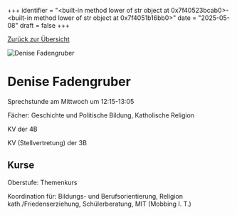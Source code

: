 
+++
identifier = "<built-in method lower of str object at 0x7f40523bcab0>-<built-in method lower of str object at 0x7f4051b16bb0>"
date = "2025-05-08"
draft = false
+++

 [Zurück zur Übersicht](/schule/personen/)

<div class="row">
<div class="column">
<img src="/images/personal/Fadengruber.jpg" alt="Denise Fadengruber"> 
</div>
<div class="column">

# Denise Fadengruber

Sprechstunde am Mittwoch um 12:15-13:05

Fächer: Geschichte und Politische Bildung,  Katholische Religion

KV der 4B

KV (Stellvertretung) der 3B

## Kurse



Oberstufe: Themenkurs

Koordination für: Bildungs- und Berufsorientierung, Religion kath./Friedenserziehung, Schülerberatung, MIT (Mobbing I. T.)

</div>
</div> 

